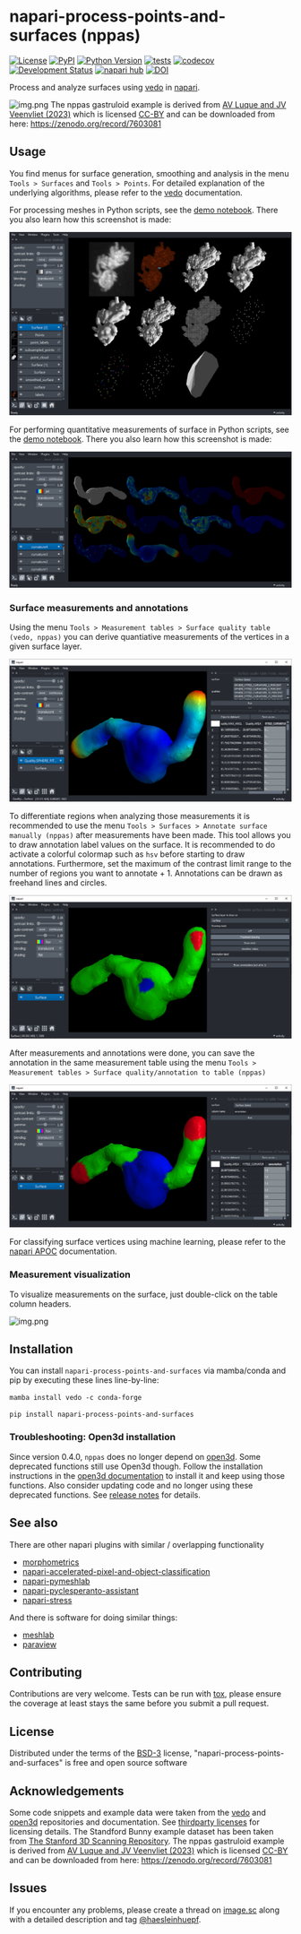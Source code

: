 # napari-process-points-and-surfaces (nppas)

[![License](https://img.shields.io/pypi/l/napari-process-points-and-surfaces.svg?color=green)](https://github.com/haesleinhuepf/napari-process-points-and-surfaces/raw/master/LICENSE)
[![PyPI](https://img.shields.io/pypi/v/napari-process-points-and-surfaces.svg?color=green)](https://pypi.org/project/napari-process-points-and-surfaces)
[![Python Version](https://img.shields.io/pypi/pyversions/napari-process-points-and-surfaces.svg?color=green)](https://python.org)
[![tests](https://github.com/haesleinhuepf/napari-process-points-and-surfaces/workflows/tests/badge.svg)](https://github.com/haesleinhuepf/napari-process-points-and-surfaces/actions)
[![codecov](https://codecov.io/gh/haesleinhuepf/napari-process-points-and-surfaces/branch/master/graph/badge.svg)](https://codecov.io/gh/haesleinhuepf/napari-process-points-and-surfaces)
[![Development Status](https://img.shields.io/pypi/status/napari-process-points-and-surfaces.svg)](https://en.wikipedia.org/wiki/Software_release_life_cycle#Alpha)
[![napari hub](https://img.shields.io/endpoint?url=https://api.napari-hub.org/shields/napari-process-points-and-surfaces)](https://napari-hub.org/plugins/napari-process-points-and-surfaces)
[![DOI](https://zenodo.org/badge/DOI/10.5281/zenodo.7654555.svg)](https://doi.org/10.5281/zenodo.7654555)

Process and analyze surfaces using [vedo](https://vedo.embl.es/) in [napari].

![img.png](https://github.com/haesleinhuepf/napari-process-points-and-surfaces/raw/main/docs/graphical_abstract.gif)
The nppas gastruloid example is derived from [AV Luque and JV Veenvliet (2023)](https://zenodo.org/record/7603081) which is licensed [CC-BY](https://creativecommons.org/licenses/by/4.0/legalcode) and can be downloaded from here: https://zenodo.org/record/7603081

## Usage

You find menus for surface generation, smoothing and analysis in the menu `Tools > Surfaces` and `Tools > Points`. 
For detailed explanation of the underlying algorithms, please refer to the [vedo](https://vedo.embl.es/) documentation.

For processing meshes in Python scripts, see the [demo notebook](https://github.com/haesleinhuepf/napari-process-points-and-surfaces/blob/main/docs/demo.ipynb). 
There you also learn how this screenshot is made:

![img.png](https://github.com/haesleinhuepf/napari-process-points-and-surfaces/raw/main/docs/screenshot5.png)

For performing quantitative measurements of surface in Python scripts, see the [demo notebook](https://github.com/haesleinhuepf/napari-process-points-and-surfaces/blob/main/docs/quality_measurements.ipynb). 
There you also learn how this screenshot is made:

![img.png](https://github.com/haesleinhuepf/napari-process-points-and-surfaces/raw/main/docs/screenshot6.png)

### Surface measurements and annotations

Using the menu `Tools > Measurement tables > Surface quality table (vedo, nppas)` you can derive quantiative measurements of
the vertices in a given surface layer. 

![img_1.png](https://github.com/haesleinhuepf/napari-process-points-and-surfaces/raw/main/docs/surface_measurements2.png)

To differentiate regions when analyzing those measurements it is recommended to use the menu `Tools > Surfaces > Annotate surface manually (nppas)`
after measurements have been made. This tool allows you to draw annotation label values on the surface. 
It is recommended to do activate a colorful colormap such as `hsv` before starting to draw annotations. 
Furthermore, set the maximum of the contrast limit range to the number of regions you want to annotate + 1.
Annotations can be drawn as freehand lines and circles.

![img.png](https://github.com/haesleinhuepf/napari-process-points-and-surfaces/raw/main/docs/surface_annotation2.png)

After measurements and annotations were done, you can save the annotation in the same measurement table using the menu
`Tools > Measurement tables > Surface quality/annotation to table (nppas)`

![img.png](https://github.com/haesleinhuepf/napari-process-points-and-surfaces/raw/main/docs/surface_annotation_in_table2.png)

For classifying surface vertices using machine learning, please refer to the [napari APOC](https://www.napari-hub.org/plugins/napari-accelerated-pixel-and-object-classification) documentation.

### Measurement visualization

To visualize measurements on the surface, just double-click on the table column headers.

![img.png](https://github.com/haesleinhuepf/napari-process-points-and-surfaces/raw/main/docs/quality_measurements.gif)

## Installation

You can install `napari-process-points-and-surfaces` via mamba/conda and pip by executing these lines line-by-line:

```
mamba install vedo -c conda-forge
```
```
pip install napari-process-points-and-surfaces
```

### Troubleshooting: Open3d installation

Since version 0.4.0, `nppas` does no longer depend on [open3d](http://www.open3d.org/). 
Some deprecated functions still use Open3d though. 
Follow the installation instructions in the [open3d documentation](http://www.open3d.org/docs/release/getting_started.htm) to install it and keep using those functions.
Also consider updating code and no longer using these deprecated functions. 
See [release notes](https://github.com/haesleinhuepf/napari-process-points-and-surfaces/releases/tag/0.4.0) for details.

## See also

There are other napari plugins with similar / overlapping functionality
* [morphometrics](https://www.napari-hub.org/plugins/morphometrics)  
* [napari-accelerated-pixel-and-object-classification](https://www.napari-hub.org/plugins/napari-accelerated-pixel-and-object-classification)
* [napari-pymeshlab](https://www.napari-hub.org/plugins/napari-pymeshlab)
* [napari-pyclesperanto-assistant](https://www.napari-hub.org/plugins/napari-pyclesperanto-assistant)
* [napari-stress](https://www.napari-hub.org/plugins/napari-stress)

And there is software for doing similar things:
* [meshlab](https://www.meshlab.net/)
* [paraview](https://www.paraview.org/)

## Contributing

Contributions are very welcome. Tests can be run with [tox], please ensure
the coverage at least stays the same before you submit a pull request.

## License

Distributed under the terms of the [BSD-3] license,
"napari-process-points-and-surfaces" is free and open source software

## Acknowledgements

Some code snippets and example data were taken from the [vedo](https://vedo.embl.es/) and [open3d](http://www.open3d.org/) 
repositories and documentation. See [thirdparty licenses](https://github.com/haesleinhuepf/napari-process-points-and-surfaces/tree/main/licenses_third_party) for licensing details.
The Standford Bunny example dataset has been taken from [The Stanford 3D Scanning Repository](http://graphics.stanford.edu/data/3Dscanrep/).
The nppas gastruloid example is derived from [AV Luque and JV Veenvliet (2023)](https://zenodo.org/record/7603081) which is licensed [CC-BY](https://creativecommons.org/licenses/by/4.0/legalcode) and can be downloaded from here: https://zenodo.org/record/7603081

## Issues

If you encounter any problems, please create a thread on [image.sc] along with a detailed description and tag [@haesleinhuepf].

[napari]: https://github.com/napari/napari
[Cookiecutter]: https://github.com/audreyr/cookiecutter
[@napari]: https://github.com/napari
[MIT]: http://opensource.org/licenses/MIT
[BSD-3]: http://opensource.org/licenses/BSD-3-Clause
[GNU GPL v3.0]: http://www.gnu.org/licenses/gpl-3.0.txt
[GNU LGPL v3.0]: http://www.gnu.org/licenses/lgpl-3.0.txt
[Apache Software License 2.0]: http://www.apache.org/licenses/LICENSE-2.0
[Mozilla Public License 2.0]: https://www.mozilla.org/media/MPL/2.0/index.txt
[cookiecutter-napari-plugin]: https://github.com/napari/cookiecutter-napari-plugin

[file an issue]: https://github.com/haesleinhuepf/napari-process-points-and-surfaces/issues

[napari]: https://github.com/napari/napari
[tox]: https://tox.readthedocs.io/en/latest/
[pip]: https://pypi.org/project/pip/
[PyPI]: https://pypi.org/

[image.sc]: https://image.sc
[@haesleinhuepf]: https://twitter.com/haesleinhuepf
